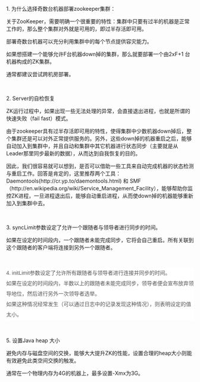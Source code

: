 <p><span style="font-size:14px;">1. 为什么选择奇数台机器部署zookeeper集群：</span></p>
<p><span style="font-size:14px;">关于ZooKeeper，需要明确一个很重要的特性：集群中只要有过半的机器是正常工作的，那么整个集群对外就是可用的，即过半存活即可用。</span></p>
<p><span style="font-size:14px;">部署奇数台机器可以充分利用集群中的每个节点提供容灾能力。</span></p>
<p><span style="font-size:14px;">如果想搭建一个能够允许F台机器down掉的集群，那么就要部署一个由2xF+1 台机器构成的ZK集群。</span></p>
<p><span style="font-size:14px;">通常都建议尝试跨机房部署。</span></p>
<p><br></p>
<p><span style="font-size:14px;">2. Server的自检恢复&nbsp;</span></p>
<p><span style="font-size:14px;">ZK运行过程中，如果出现一些无法处理的异常，会直接退出进程，也就是所谓的快速失败（fail fast）模式。</span></p>
<p><span style="font-size:14px;">由于zookeeper具有过半存活即可用的特性，使得集群中少数机器down掉后，整个集群还是可以对外正常提供服务的。另外，这些down掉的机器重启之后，能够自动加入到集群中，并且自动和集群中其它机器进行状态同步（主要就是从Leader那里同步最新的数据），从而达到自我恢复的目的。&nbsp;</span></p>
<p><span style="font-size:14px;">因此，我们很容易就可以想到，是否可以借助一些工具来自动完成机器的状态检测与重启工作。回答是肯定的，这里推荐两个工具： Daemontools(http://cr.yp.to/daemontools.html) 和 SMF（http://en.wikipedia.org/wiki/Service_Management_Facility），能够帮助你监控ZK进程，一旦进程退出后，能够自动重启进程，从而使down掉的机器能够重新加入到集群中去。</span></p>
<p><br></p>
<p style="white-space:normal;"><span style="font-size:14px;">3. syncLimit参数设定了允许一个跟随者与领导者进行同步的时间。</span></p>
<p style="white-space:normal;"><span style="font-size:14px;">如果在设定的时间段内，一个跟随者未能完成同步，它将会自己重启。所有关联到这个跟随者的客户端将连接到另外一个跟随者。</span></p>
<p><br></p>
<p style="padding:0px;margin-top:0px;margin-bottom:0px;clear:both;height:auto;color:rgb(85,85,85);font-family:'宋体', 'Arial Narrow', arial, serif;font-size:14px;line-height:28px;white-space:normal;background-color:rgb(255,255,255);"><span style="font-size:14px;">4. initLimit参数设定了允许所有跟随者与领导者进行连接并同步的时间。</span></p>
<p style="padding:0px;margin-top:0px;margin-bottom:0px;clear:both;height:auto;color:rgb(85,85,85);font-family:'宋体', 'Arial Narrow', arial, serif;font-size:14px;line-height:28px;white-space:normal;background-color:rgb(255,255,255);"><span style="font-size:14px;">如果在设定的时间段内，半数以上的跟随者未能完成同步，领导者便会宣布放弃领导地位，然后进行另外一次领导者选举。</span></p>
<p style="padding:0px;margin-top:0px;margin-bottom:0px;clear:both;height:auto;color:rgb(85,85,85);font-family:'宋体', 'Arial Narrow', arial, serif;font-size:14px;line-height:28px;white-space:normal;background-color:rgb(255,255,255);"><span style="font-size:14px;">如果这种情况经常发生（可以通过日志中的记录发现这种情况），则表明设定的值太小。</span></p>
<p><br></p>
<p><span style="font-size:14px;">5. 设置Java heap 大小</span></p>
<p><span style="font-size:14px;">避免内存与磁盘空间的交换，能够大大提升ZK的性能，设置合理的heap大小则能有效避免此类空间交换的触发。</span></p>
<p><span style="font-size:14px;">通常在一个物理内存为4G的机器上，最多设置-Xmx为3G。</span></p>
<p><br></p>
